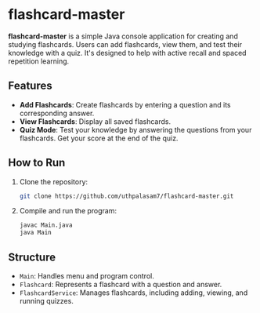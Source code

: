 # flashcard-master

**flashcard-master** is a simple Java console application for creating and studying flashcards. Users can add flashcards, view them, and test their knowledge with a quiz. It's designed to help with active recall and spaced repetition learning.

## Features
- **Add Flashcards**: Create flashcards by entering a question and its corresponding answer.
- **View Flashcards**: Display all saved flashcards.
- **Quiz Mode**: Test your knowledge by answering the questions from your flashcards. Get your score at the end of the quiz.

## How to Run
1. Clone the repository:
    ```bash
    git clone https://github.com/uthpalasam7/flashcard-master.git
    ```
2. Compile and run the program:
    ```bash
    javac Main.java
    java Main
    ```

## Structure
- `Main`: Handles menu and program control.
- `Flashcard`: Represents a flashcard with a question and answer.
- `FlashcardService`: Manages flashcards, including adding, viewing, and running quizzes.
